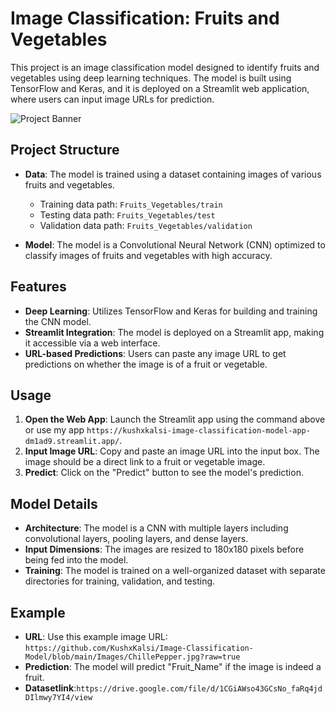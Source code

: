 # Image Classification: Fruits and Vegetables

This project is an image classification model designed to identify fruits and vegetables using deep learning techniques. The model is built using TensorFlow and Keras, and it is deployed on a Streamlit web application, where users can input image URLs for prediction.

![Project Banner](Images/Image_Classificaion_Model_Screenshot.png)

## Project Structure

- **Data**: The model is trained using a dataset containing images of various fruits and vegetables.
  - Training data path: `Fruits_Vegetables/train`
  - Testing data path: `Fruits_Vegetables/test`
  - Validation data path: `Fruits_Vegetables/validation`
  
- **Model**: The model is a Convolutional Neural Network (CNN) optimized to classify images of fruits and vegetables with high accuracy.

## Features

- **Deep Learning**: Utilizes TensorFlow and Keras for building and training the CNN model.
- **Streamlit Integration**: The model is deployed on a Streamlit app, making it accessible via a web interface.
- **URL-based Predictions**: Users can paste any image URL to get predictions on whether the image is of a fruit or vegetable.

## Usage

1. **Open the Web App**: Launch the Streamlit app using the command above or use my app `https://kushxkalsi-image-classification-model-app-dm1ad9.streamlit.app/`.
2. **Input Image URL**: Copy and paste an image URL into the input box. The image should be a direct link to a fruit or vegetable image.
3. **Predict**: Click on the "Predict" button to see the model's prediction.

## Model Details

- **Architecture**: The model is a CNN with multiple layers including convolutional layers, pooling layers, and dense layers.
- **Input Dimensions**: The images are resized to 180x180 pixels before being fed into the model.
- **Training**: The model is trained on a well-organized dataset with separate directories for training, validation, and testing.

## Example

- **URL**: Use this example image URL: `https://github.com/KushxKalsi/Image-Classification-Model/blob/main/Images/ChillePepper.jpg?raw=true`
- **Prediction**: The model will predict "Fruit_Name" if the image is indeed a fruit.
- **Datasetlink**:`https://drive.google.com/file/d/1CGiAWso43GCsNo_faRq4jdDIlmwy7YI4/view`
